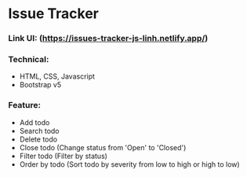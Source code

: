 # Issue Tracker
### Link UI: (https://issues-tracker-js-linh.netlify.app/)

### Technical: 
  - HTML, CSS, Javascript
  - Bootstrap v5

### Feature:
  - Add todo
  - Search todo
  - Delete todo
  - Close todo (Change status from 'Open' to 'Closed')
  - Filter todo (Filter by status)
  - Order by todo (Sort todo by severity from low to high or high to low)
